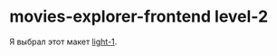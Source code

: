 # movies-explorer-frontend level-2

Я выбрал этот макет [light-1](https://www.figma.com/file/6FMWkB94wE7KTkcCgUXtnC/light-1?type=design&node-id=891-3857&mode=design&t=n8ivyGP426YbIen6-0).
